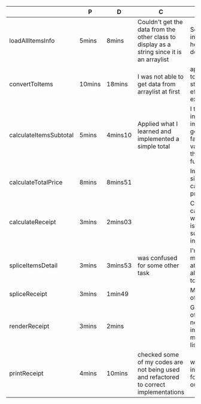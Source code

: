 |   |  P | D  | C  | A  |
|---|---|---|---|---|
|  loadAllItemsInfo| 5mins  | 8mins  | Couldn't get the data from the other class to display as a string since it is an arraylist  |  Search for guides in the internet on how it can be done |
| convertToItems  | 10mins  | 18mins  | I was not able to get data from arraylist at first  | applied the lesson today from java streams to code efficiently see the examples  |
| calculateItemsSubtotal  |  5mins | 4mins10  | Applied what I learned and implemented a simple total  | I tried using the alt insert to implement the getter and setter faster for the variables will use this more in the future  |
| calculateTotalPrice  | 8mins  | 8mins51  |   | Implemented a simple way of calculating total price  |
|  calculateReceipt |  3mins | 2mins03  |   | Called the List calculateTotalPrice with its input and it is equals to subtotal with its input  |
| spliceItemsDetail  |  3mins | 3mins53  | was confused for some other task  | I'm gonna focus more on the task at hand and plan it all before starting to implement  |
| spliceReceipt  |  3mins | 1min49  |   | Maintain this pace of improvement  |
| renderReceipt  | 3mins  | 2mins  |   | Getting the hang of Lists but still needs improvement on my knowledge for list  |
|printReceipt   |  4mins | 10mins  | checked some of my codes are not being used and refactored to correct implementations  | was too busy implementing I forgot how I can output the test  |



